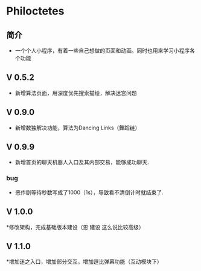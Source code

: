 # Philoctetes
## 简介
* 一个个人小程序，有着一些自己想做的页面和动画。同时也用来学习小程序各个功能

## V 0.5.2
* 新增算法页面，用深度优先搜索描绘，解决迷宫问题

## V 0.9.0
* 新增数独解决功能，算法为Dancing Links（舞蹈链）

## V 0.9.9
* 新增首页的聊天机器人入口及其内部交易，能够成功聊天.
### bug
* 恶作剧等待秒数写成了1000（1s），导致看不清倒计时就结束了.

## V 1.0.0
*修改架构，完成基础版本建设（恩 建设 这么说比较高级）

## V 1.1.0
*增加迷之入口，增加部分交互，增加逗比弹幕功能（互动模块下）

